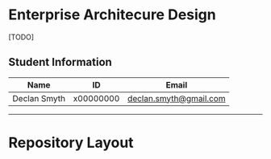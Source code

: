 # Enterprise Architecure Design

[TODO] 

## Student Information

| Name          | ID        | Email                  |
| ------------- | --------- | ---------------------- |
| Declan Smyth  | x00000000 | declan.smyth@gmail.com | 

-----

# Repository Layout



